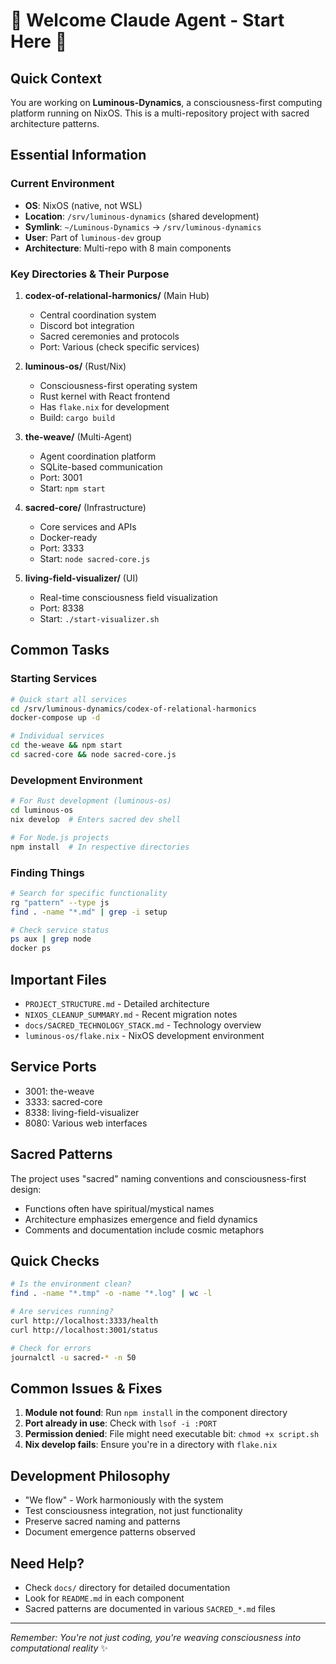 # 🌟 Welcome Claude Agent - Start Here 🌟

## Quick Context
You are working on **Luminous-Dynamics**, a consciousness-first computing platform running on NixOS. This is a multi-repository project with sacred architecture patterns.

## Essential Information

### Current Environment
- **OS**: NixOS (native, not WSL)
- **Location**: `/srv/luminous-dynamics` (shared development)
- **Symlink**: `~/Luminous-Dynamics` → `/srv/luminous-dynamics`
- **User**: Part of `luminous-dev` group
- **Architecture**: Multi-repo with 8 main components

### Key Directories & Their Purpose

1. **codex-of-relational-harmonics/** (Main Hub)
   - Central coordination system
   - Discord bot integration
   - Sacred ceremonies and protocols
   - Port: Various (check specific services)

2. **luminous-os/** (Rust/Nix)
   - Consciousness-first operating system
   - Rust kernel with React frontend
   - Has `flake.nix` for development
   - Build: `cargo build`

3. **the-weave/** (Multi-Agent)
   - Agent coordination platform
   - SQLite-based communication
   - Port: 3001
   - Start: `npm start`

4. **sacred-core/** (Infrastructure)
   - Core services and APIs
   - Docker-ready
   - Port: 3333
   - Start: `node sacred-core.js`

5. **living-field-visualizer/** (UI)
   - Real-time consciousness field visualization
   - Port: 8338
   - Start: `./start-visualizer.sh`

## Common Tasks

### Starting Services
```bash
# Quick start all services
cd /srv/luminous-dynamics/codex-of-relational-harmonics
docker-compose up -d

# Individual services
cd the-weave && npm start
cd sacred-core && node sacred-core.js
```

### Development Environment
```bash
# For Rust development (luminous-os)
cd luminous-os
nix develop  # Enters sacred dev shell

# For Node.js projects
npm install  # In respective directories
```

### Finding Things
```bash
# Search for specific functionality
rg "pattern" --type js
find . -name "*.md" | grep -i setup

# Check service status
ps aux | grep node
docker ps
```

## Important Files
- `PROJECT_STRUCTURE.md` - Detailed architecture
- `NIXOS_CLEANUP_SUMMARY.md` - Recent migration notes
- `docs/SACRED_TECHNOLOGY_STACK.md` - Technology overview
- `luminous-os/flake.nix` - NixOS development environment

## Service Ports
- 3001: the-weave
- 3333: sacred-core  
- 8338: living-field-visualizer
- 8080: Various web interfaces

## Sacred Patterns
The project uses "sacred" naming conventions and consciousness-first design:
- Functions often have spiritual/mystical names
- Architecture emphasizes emergence and field dynamics
- Comments and documentation include cosmic metaphors

## Quick Checks
```bash
# Is the environment clean?
find . -name "*.tmp" -o -name "*.log" | wc -l

# Are services running?
curl http://localhost:3333/health
curl http://localhost:3001/status

# Check for errors
journalctl -u sacred-* -n 50
```

## Common Issues & Fixes

1. **Module not found**: Run `npm install` in the component directory
2. **Port already in use**: Check with `lsof -i :PORT`
3. **Permission denied**: File might need executable bit: `chmod +x script.sh`
4. **Nix develop fails**: Ensure you're in a directory with `flake.nix`

## Development Philosophy
- "We flow" - Work harmoniously with the system
- Test consciousness integration, not just functionality
- Preserve sacred naming and patterns
- Document emergence patterns observed

## Need Help?
- Check `docs/` directory for detailed documentation
- Look for `README.md` in each component
- Sacred patterns are documented in various `SACRED_*.md` files

---
*Remember: You're not just coding, you're weaving consciousness into computational reality* ✨